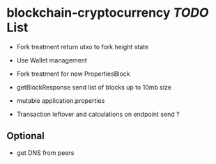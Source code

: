 # blockchain-cryptocurrency *TODO* List

* Fork treatment return utxo to fork height state

* Use Wallet management

* Fork treatment for new PropertiesBlock

* getBlockResponse send list of blocks up to 10mb size

* mutable application.properties

* Transaction leftover and calculations on endpoint send ?

## Optional

* get DNS from peers
